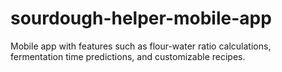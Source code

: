 # sourdough-helper-mobile-app
Mobile app with features such as flour-water ratio calculations, fermentation time predictions, and customizable recipes.
